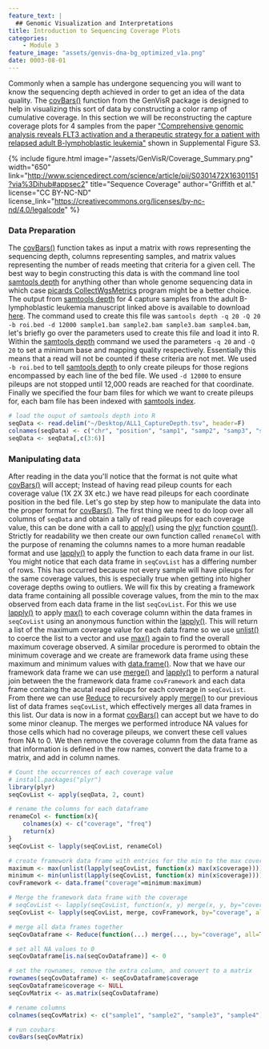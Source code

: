 ```yaml
---
feature_text: |
  ## Genomic Visualization and Interpretations
title: Introduction to Sequencing Coverage Plots
categories:
    - Module 3
feature_image: "assets/genvis-dna-bg_optimized_v1a.png"
date: 0003-08-01
---
```


Commonly when a sample has undergone sequencing you will want to know the sequencing depth achieved in order to get an idea of the data quality. The [covBars()](https://www.rdocumentation.org/packages/GenVisR/versions/1.0.4/topics/covBars) function from the GenVisR package is designed to help in visualizing this sort of data by constructing a color ramp of cumulative coverage. In this section we will be reconstructing the capture coverage plots for 4 samples from the paper ["Comprehensive genomic analysis reveals FLT3 activation and a therapeutic strategy for a patient with relapsed adult B-lymphoblastic leukemia"](https://www.ncbi.nlm.nih.gov/pubmed/27181063) shown in Supplemental Figure S3.

{% include figure.html image="/assets/GenVisR/Coverage_Summary.png" width="650" link="http://www.sciencedirect.com/science/article/pii/S0301472X16301151?via%3Dihub#appsec2" title="Sequence Coverage" author="Griffith et al." license="CC BY-NC-ND" license_link="https://creativecommons.org/licenses/by-nc-nd/4.0/legalcode" %}

### Data Preparation
The [covBars()](https://www.rdocumentation.org/packages/GenVisR/versions/1.0.4/topics/covBars) function takes as input a matrix with rows representing the sequencing depth, columns representing samples, and matrix values representing the number of reads meeting that criteria for a given cell. The best way to begin constructing this data is with the command line tool [samtools depth](http://www.htslib.org/doc/samtools.html) for anything other than whole genome sequencing data in which case [picards CollectWgsMetrics](https://broadinstitute.github.io/picard/command-line-overview.html) program might be a better choice. The output from [samtools depth](http://www.htslib.org/doc/samtools.html) for 4 capture samples from the adult B-lymphoblastic leukemia manuscript linked above is available to download [here](http://genomedata.org/gen-viz-workshop/GenVisR/ALL1_CaptureDepth.tsv). The command used to create this file was `samtools depth -q 20 -Q 20 -b roi.bed -d 12000 sample1.bam sample2.bam sample3.bam sample4.bam`, let's briefly go over the parameters used to create this file and load it into R. Within the [samtools depth](http://www.htslib.org/doc/samtools.html) command we used the parameters `-q 20` and `-Q 20` to set a minimum base and mapping quality respectively. Essentially this means that a read will not be counted if these criteria are not met. We used `-b roi.bed` to tell [samtools depth](http://www.htslib.org/doc/samtools.html) to only create pileups for those  regions encompassed by each line of the bed file. We used `-d 12000` to ensure pileups are not stopped until 12,000 reads are reached for that coordinate. Finally we specified the four bam files for which we want to create pileups for, each bam file has been indexed with [samtools index](http://www.htslib.org/doc/samtools.html).

```R
# load the ouput of samtools depth into R
seqData <- read.delim("~/Desktop/ALL1_CaptureDepth.tsv", header=F)
colnames(seqData) <- c("chr", "position", "samp1", "samp2", "samp3", "samp4")
seqData <- seqData[,c(3:6)]
```

### Manipulating data
After reading in the data you'll notice that the format is not quite what [covBars()](https://www.rdocumentation.org/packages/GenVisR/versions/1.0.4/topics/covBars) will accept; Instead of having read pileup counts for each coverage value (1X 2X 3X etc.) we have read pileups for each coordinate position in the bed file. Let's go step by step how to manipulate the data into the proper format for [covBars()](https://www.rdocumentation.org/packages/GenVisR/versions/1.0.4/topics/covBars). The first thing we need to do loop over all columns of `seqData` and obtain a tally of read pileups for each coverage value, this can be done with a call to [apply()](https://www.rdocumentation.org/packages/base/versions/3.4.1/topics/apply) using the [plyr](https://cran.r-project.org/web/packages/plyr/index.html) function [count()](https://www.rdocumentation.org/packages/plyr/versions/1.8.4/topics/count). Strictly for readability we then create our own function called `renameCol` with the purpose of renaming the columns names to a more human readable format and use [lapply()](https://www.rdocumentation.org/packages/base/versions/3.4.1/topics/lapply) to apply the function to each data frame in our list. You might notice that each data frame in `seqCovList` has a differing number of rows. This has occurred because not every sample will have pileups for the same coverage values, this is especially true when getting into higher coverage depths owing to outliers. We will fix this by creating a framework data frame containing all possible coverage values, from the min to the max observed from each data frame in the list `seqCovList`. For this we use [lapply()](https://www.rdocumentation.org/packages/base/versions/3.4.1/topics/lapply) to apply [max()](https://www.rdocumentation.org/packages/base/versions/3.4.1/topics/Extremes) to each coverage column within the data frames in `seqCovList` using an anonymous function within the [lapply()](https://www.rdocumentation.org/packages/base/versions/3.4.1/topics/lapply). This will return a list of the maximum coverage value for each data frame so we use [unlist()](https://www.rdocumentation.org/packages/base/versions/3.4.1/topics/unlist) to coerce the list to a vector and use [max()](https://www.rdocumentation.org/packages/base/versions/3.4.1/topics/Extremes) again to find the overall maximum coverage observed. A similar procedure is perormed to obtain the minimum coverage and we create are framework data frame using these maximum and minimum values with [data.frame()](https://www.rdocumentation.org/packages/base/versions/3.4.1/topics/data.frame). Now that we have our framework data frame we can use [merge()](https://www.rdocumentation.org/packages/base/versions/3.4.1/topics/merge)  and [lapply()](https://www.rdocumentation.org/packages/base/versions/3.4.1/topics/lapply) to perform a natural join between the the framework data frame `covFramework` and each data frame containg the acutal read pileups for each coverage in `seqCovList`. From there we can use [Reduce](https://www.rdocumentation.org/packages/base/versions/3.4.1/topics/funprog) to recursively apply [merge()](https://www.rdocumentation.org/packages/base/versions/3.4.1/topics/merge) to our previous list of data frames `seqCovList`, which effectively merges all data frames in this list. Our data is now in a format [covBars()](https://www.rdocumentation.org/packages/GenVisR/versions/1.0.4/topics/covBars) can accept but we have to do some minor cleanup. The merges we performed introduce NA values for those cells which had no coverage pileups, we convert these cell values from NA to 0. We then remove the coverage column from the data frame as that information is defined in the row names, convert the data frame to a matrix, and add in column names.

```R
# Count the occurrences of each coverage value
# install.packages("plyr")
library(plyr)
seqCovList <- apply(seqData, 2, count)

# rename the columns for each dataframe
renameCol <- function(x){
    colnames(x) <- c("coverage", "freq")
    return(x)
}
seqCovList <- lapply(seqCovList, renameCol)

# create framework data frame with entries for the min to the max coverage
maximum <- max(unlist(lapply(seqCovList, function(x) max(x$coverage))))
minimum <- min(unlist(lapply(seqCovList, function(x) min(x$coverage))))
covFramework <- data.frame("coverage"=minimum:maximum)

# Merge the framework data frame with the coverage
# seqCovList <- lapply(seqCovList, function(x, y) merge(x, y, by="coverage", all=TRUE), covFramework)
seqCovList <- lapply(seqCovList, merge, covFramework, by="coverage", all=TRUE)

# merge all data frames together
seqCovDataframe <- Reduce(function(...) merge(..., by="coverage", all=T), seqCovList)

# set all NA values to 0
seqCovDataframe[is.na(seqCovDataframe)] <- 0

# set the rownames, remove the extra column, and convert to a matrix
rownames(seqCovDataframe) <- seqCovDataframe$coverage
seqCovDataframe$coverage <- NULL
seqCovMatrix <- as.matrix(seqCovDataframe)

# rename columns
colnames(seqCovMatrix) <- c("sample1", "sample2", "sample3", "sample4")
```

```R
# run covbars
covBars(seqCovMatrix)
```
